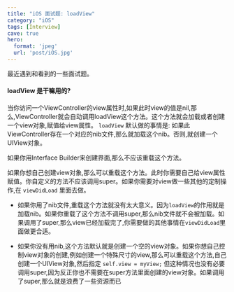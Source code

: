 ```yaml
---
title: "iOS 面试题: loadView"
category: "iOS"
tags: [Interview]
cave: true
hero:
  format: 'jpeg'
  url: 'post/iOS.jpg'
---
```

最近遇到和看到的一些面试题。

#### loadView 是干嘛用的?

当你访问一个ViewController的view属性时,如果此时view的值是nil,那么,ViewController就会自动调用loadView这个方法。这个方法就会加载或者创建一个view对象,赋值给view属性。
`loadView` 默认做的事情是: 如果此ViewController存在一个对应的nib文件,那么就加载这个nib。否则,就创建一个UIView对象。

如果你用Interface Builder来创建界面,那么不应该重载这个方法。

如果你想自己创建view对象,那么可以重载这个方法。此时你需要自己给view属性赋值。你自定义的方法不应该调用super。如果你需要对view做一些其他的定制操作,在 `viewDidLoad` 里面去做。

* 如果你用了nib文件,重载这个方法就没有太大意义。因为`loadView`的作用就是加载nib。如果你重载了这个方法不调用super,那么nib文件就不会被加载。如果调用了super,那么view已经加载完了,你需要做的其他事情在`viewDidLoad`里面做更合适。

* 如果你没有用nib,这个方法默认就是创建一个空的view对象。如果你想自己控制view对象的创建,例如创建一个特殊尺寸的view,那么可以重载这个方法,自己创建一个UIView对象,然后指定 `self.view = myView;` 但这种情况也没有必要调用super,因为反正你也不需要在super方法里面创建的view对象。如果调用了super,那么就是浪费了一些资源而已
